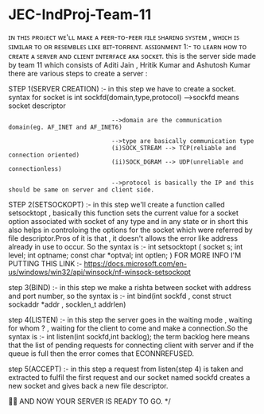 # JEC-IndProj-Team-11
ɪɴ ᴛʜɪꜱ ᴘʀᴏᴊᴇᴄᴛ ᴡᴇ'ʟʟ ᴍᴀᴋᴇ ᴀ ᴘᴇᴇʀ-ᴛᴏ-ᴘᴇᴇʀ ꜰɪʟᴇ ꜱʜᴀʀɪɴɢ ꜱʏꜱᴛᴇᴍ , ᴡʜɪᴄʜ ɪꜱ ꜱɪᴍɪʟᴀʀ ᴛᴏ ᴏʀ ʀᴇꜱᴇᴍʙʟᴇꜱ ʟɪᴋᴇ ʙɪᴛ-ᴛᴏʀʀᴇɴᴛ.
ᴀꜱꜱɪɢɴᴍᴇɴᴛ 1:- ᴛᴏ ʟᴇᴀʀɴ ʜᴏᴡ ᴛᴏ ᴄʀᴇᴀᴛᴇ ᴀ ꜱᴇʀᴠᴇʀ ᴀɴᴅ ᴄʟɪᴇɴᴛ ɪɴᴛᴇʀꜰᴀᴄᴇ ᴀᴋᴀ ꜱᴏᴄᴋᴇᴛ.
this is the server side made by team 11 which consists of Aditi Jain , Hritik Kumar and Ashutosh Kumar
there are various steps to create a server :



STEP 1(SERVER CREATION) :- in this step we have to create a socket. syntax for socket is 
int sockfd(domain,type,protocol) -->sockfd means socket descriptor

                                 -->domain are the communication domain(eg. AF_INET and AF_INET6)

                                 -->type are basically communication type
                                 (i)SOCK_STREAM --> TCP(reliable and connection oriented)
                                 (ii)SOCK_DGRAM --> UDP(unreliable and connectionless)

                                 -->protocol is basically the IP and this should be same on server and client side.


STEP 2(SETSOCKOPT) :- in this step we'll create a function called setsocktopt , basically this function sets the current value for a socket option associated with socket of any type and in any state or in short this also helps in controloing the options for the socket which were referred by file descriptor.Pros of it is that , it doesn't allows the error like address already in use to occur. So the syntax is :-
int setsocktopt
(
    socket     s;
    int        level;
    int        optname;
    const char *optval;
    int        optlen;
)
FOR MORE INFO I'M PUTTING THIS LINK :- https://docs.microsoft.com/en-us/windows/win32/api/winsock/nf-winsock-setsockopt


step 3(BIND) :- in this step we make a rishta between socket with address and port number, so the syntax is :-
int bind(int sockfd , const struct sockaddr *addr , socklen_t addrlen)


step 4(LISTEN) :- in this step the server goes in the waiting mode , waiting for whom ? , waiting for the client to come and make a connection.So the syntax is :-
int listen(int sockfd,int backlog);
the term backlog here means that the list of pending requests for connecting client with server and if the queue is full then the error comes that ECONNREFUSED.


step 5(ACCEPT) :- in this step a request from listen(step 4) is taken and extracted to fulfil the first request and our socket named sockfd creates a new socket and gives back a new file descriptor. 


🤩🥳 AND NOW YOUR SERVER IS READY TO GO.
*/
